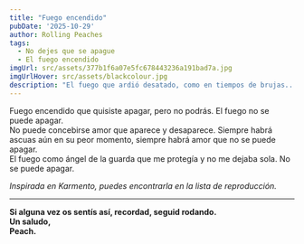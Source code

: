```yaml
---
title: "Fuego encendido" 
pubDate: '2025-10-29'
author: Rolling Peaches
tags: 
  - No dejes que se apague
  - El fuego encendido
imgUrl: src/assets/377b1f6a07e5fc678443236a191bad7a.jpg
imgUrlHover: src/assets/blackcolour.jpg
description: "El fuego que ardió desatado, como en tiempos de brujas..."
---
```

Fuego encendido que quisiste apagar, pero no podrás. El fuego no se puede apagar.     
No puede concebirse amor que aparece y desaparece. Siempre habrá ascuas aún en su peor momento, siempre habrá amor que no se puede apagar.  
El fuego como ángel de la guarda que me protegía y no me dejaba sola. No se puede apagar.  

_Inspirada en Karmento, puedes encontrarla en la lista de reproducción._

---

**Si alguna vez os sentís así, recordad, seguid rodando.  
Un saludo,  
Peach.**
